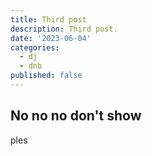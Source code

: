 ```yaml
---
title: Third post
description: Third post.
date: '2023-06-04'
categories:
  - dj
  - dnb
published: false
---
```


## No no no don't show

ples
